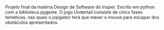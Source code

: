 Projeto final da matéria Design de Software do Insper. Escrito em python com a biblioteca pygame. O jogo Undertail consiste de cinco fases temáticas, nas quais o jopgador terá que mexer o mouse para escapar dos obstáculos apresentados. 


